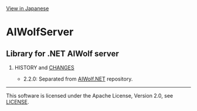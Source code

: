 [View in Japanese](README-J.md)
# AIWolfServer
## Library for .NET AIWolf server

1. HISTORY and [CHANGES](CHANGES.md)

    * 2.2.0: Separated from [AIWolf.NET](https://github.com/AIWolfSharp/AIWolf_NET/) repository. 

---
This software is licensed under the Apache License, Version 2.0, see [LICENSE](LICENSE.md).
